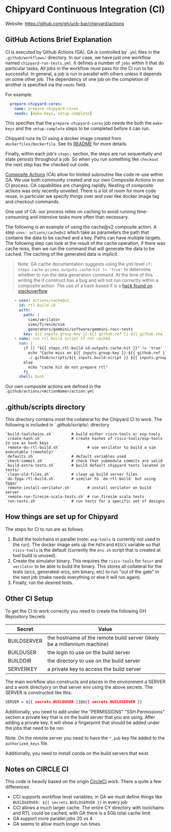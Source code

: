 Chipyard Continuous Integration (CI)
===========

Website: https://gihub.com/gh/ucb-bar/chipyard/actions

GitHub Actions Brief Explanation
---------------------------

CI is executed by Github Actions (GA). GA is controlled by `.yml` files in the `.github/workflows/` directory.
In our case, we have just one workflow named `chipyard-run-tests.yml`.
It defines a number of `jobs` within it that do particular tasks.
All jobs in the workflow must pass for the CI run to be successful.
In general, a job is run in parallel with others unless it depends on some other job.
The dependency of one job on the completion of another is specified via the `needs` field.

For example:
```yaml
  prepare-chipyard-cores:
    name: prepare-chipyard-cores
    needs: [make-keys, setup-complete]
```
This specifies that the `prepare-chipyard-cores` job needs the both the `make-keys` and the `setup-complete` steps to
be completed before it can run.

Chipyard runs its CI using a docker image created from `dockerfiles/Dockerfile`.
See its [README](../dockerfiles/README.md) for more details.

Finally, within each job's `steps:` section, the steps are run sequentially and state persists throughout a job.
So when you run something like `checkout` the next step has the checked out code.

[Composite Actions](https://docs.github.com/en/actions/creating-actions) (CA) allow for limited subroutine like code re-use within GA.
We use both community created and our own Composite Actions in our CI process. CA capabilities are changing rapidly.
Nesting of composite actions was only recently unveiled. There is a lot of room for more code reuse, in particular
we specify things over and over like docker image tag and checkout commands.

One use of CA: our process relies on caching to avoid running time-consuming and intensive tasks more often than necessary.

The following is an example of using the cache@v2 composite action. A step `uses: actions/cache@v2` which take as parameters the
path that contains the data to be cached and a key. Paths can have multiple targets.
The following step can look at the result of the cache operation, if there was cache miss, then we run the command that
will generate the data to be cached. The caching of the generated data is implicit.
>Note: GA cache documentation suggests using the yml level `if: steps.cache-primes.outputs.cache-hit != 'true'` to
> determine whether to run the data generation command.
> At the time of this writing the if construct has a bug and will not run correctly within a composite action. The use
> of a bash based if is a [hack found on stackoverflow](https://stackoverflow.com/questions/65473359/github-action-unable-to-add-if-condition-in-steps)
```yaml
    - uses: actions/cache@v2
      id: rtl-build-id
      with:
        path: |
          sims/verilator
          sims/firesim/sim
          generators/gemmini/software/gemmini-rocc-tests
        key: ${{ inputs.group-key }}-${{ github.ref }}-${{ github.sha }}
    - name: run rtl build script if not cached
      run: |
        if [[ "${{ steps.rtl-build-id.outputs.cache-hit }}" != 'true' ]]; then
          echo "Cache miss on ${{ inputs.group-key }}-${{ github.ref }}-${{ github.sha }}"
          ./.github/scripts/${{ inputs.build-script }} ${{ inputs.group-key }} ${{ inputs.build-type }}
        else
          echo "cache hit do not prepare rtl"
        fi
      shell: bash
```

Our own composite actions are defined in the `.github/actions/<ActionName>/action.yml`

.github/scripts directory
-------------------

This directory contains most the collateral for the Chipyard CI to work.
The following is included in `.github/scripts/: directory

    `build-toolchains.sh`        # build either riscv-tools or esp-tools
    `create-hash.sh`             # create hashes of riscv-tools/esp-tools to use as hash keys
    `remote-do-rtl-build.sh`            # use verilator to build a sim executable (remotely)
    `defaults.sh`                # default variables used
    `check-commit.sh`            # check that submodule commits are valid
    `build-extra-tests.sh`       # build default chipyard tests located in tests/
    `clean-old-files.sh`         # clean up build server files
    `do-fpga-rtl-build.sh`       # similar to `do-rtl-build` but using fpga/
    `remote-install-verilator.sh`       # install verilator on build server
    `remote-run-firesim-scala-tests.sh` # run firesim scala tests
    `run-tests.sh                # run tests for a specific set of designs

How things are set up for Chipyard
---------------------------------

The steps for CI to run are as follows.
1. Build the toolchains in parallel (note: `esp-tools` is currently not used in the run).
The docker image sets up the `PATH` and `RISCV` variable so that `riscv-tools` is the default (currently the `env.sh` script that is created at tool build is unused).
2. Create the simulator binary.
This requires the `riscv-tools` for `fesvr` and `verilator` to be able to build the binary.
This stores all collateral for the tests (srcs, generated-srcs, sim binary, etc) to run "out of the gate" in the next job (make needs everything or else it will run again).
3. Finally, run the desired tests.

Other CI Setup
--------------

To get the CI to work correctly you need to create the following GH Repository Secrets

| Secret | Value |
| -------| ------------- |
| BUILDSERVER | the hostname of the remote build server (likely be a millennium machine) |
| BUILDUSER | the login to use on the build server |
| BUILDDIR | the directory to use on the build server |
| SERVERKEY | a private key to access the build server |

The main workflow also constructs and places in the environment a SERVER and a work directyory on that server env using the above secrets.
The SERVER is constructed like this:
```bash
SERVER = ${{ secrets.BUILDUSER }}@${{ secrets.BUILDSERVER }}
```

Additionally, you need to add under the "PERMISSIONS" "SSH Permissions" section a private key that is on the build server that you are using.
After adding a private key, it will show a fingerprint that should be added under the jobs that need to be run.

Note: On the remote server you need to have the `*.pub` key file added to the `authorized_keys` file.

Additionally, you need to install conda on the build servers that exist

Notes on CIRCLE CI
------------------
This code is heavily based on the origin [CircleCI]() work. There a quite a few differences
- CCI supports workflow level variables, in GA we must define things like `BUILDSERVER: ${{ secrets.BUILDSERVER }}` in every job
- CCI allows a much larger cache. The entire CY directory with toolchains and RTL could be cached, with GA there is a 5Gb total cache limit
- GA support more parallel jobs 20 vs 4
- GA seems to allow much longer run times
